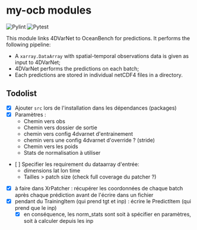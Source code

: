 # my-ocb modules

![Pylint](https://img.shields.io/badge/pylint-passing-brightgreen)
![Pytest](https://img.shields.io/badge/pytest-passing-brightgreen)


This module links 4DVarNet to OceanBench for predictions. It performs the following pipeline:
- A `xarray.DataArray` with spatial-temporal observations data is given as input to 4DVarNet;
- 4DVarNet performs the predictions on each batch;
- Each predictions are stored in individual netCDF4 files in a directory.

## Todolist

- [x] Ajouter `src` lors de l'installation dans les dépendances (packages)
- [x] Paramètres :
    - Chemin vers obs
    - Chemin vers dossier de sortie
    - chemin vers config 4dvarnet d'entrainement
    - chemin vers une config 4dvarnet d'override ? (stride)
    - Chemin vers les poids
    - Stats de normalisation à utiliser
- [ ] Specifier les requirement du dataarray d'entrée:
    - dimensions lat lon time
    - Tailles > patch size (check full coverage du patcher ?)
- [x] à faire dans XrPatcher : récupérer les coordonnées de chaque batch après chaque prédiction avant de l'écrire dans un fichier
- [x] pendant du TrainingItem (qui prend tgt et inp) : écrire le PredictItem (qui prend que le inp)
    - [x] en conséquence, les norm_stats sont soit à spécifier en paramètres, soit à calculer depuis les inp
